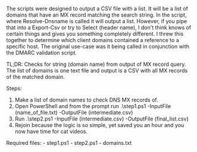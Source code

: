 The  scripts were designed to output a CSV file with a list.  It will be a list of domains that have an MX record matching the search string.  In the script, where Resolve-Dnsname is called it will output a list.  However, if you pipe that into a Export-Csv or try to Select (header name), I don't think knows of certain things and gives you something  completely different.  I threw this together to determine which client domains contained a reference to a specific host.  The original use-case was it being called in conjunction with the DMARC validation script.

TL;DR:
Checks for string (domain name) from output of MX record query.  The list of domains is one text file and output is a CSV with all MX records of the matched domain.

Steps:
1. Make a list of domain names to check DNS MX records of.
2. Open PowerShell and from the prompt run .\step1.ps1 -InputFile (name_of_file.txt) -OutputFile (intermediate.csv)
3. Run .\step2.ps1 -InputFile (intermediate.csv) -OutputFile (final_list.csv)
4. Rejoin because the logic is so simple, yet saved you an hour and you now have time for cat videos.


Required files: 
	- step1.ps1 
	- step2.ps1
	- domains.txt